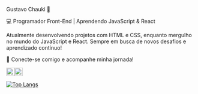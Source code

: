 
Gustavo Chauki 🚀

💻 Programador Front-End | Aprendendo JavaScript & React

Atualmente desenvolvendo projetos com HTML e CSS, enquanto mergulho no mundo do JavaScript e React. Sempre em busca de novos desafios e aprendizado contínuo!

🔗 Conecte-se comigo e acompanhe minha jornada!

 <img src="https://cdn.jsdelivr.net/gh/devicons/devicon/icons/html5/html5-original.svg" width="22px" height="22px"/><img src="https://cdn.jsdelivr.net/gh/devicons/devicon/icons/css3/css3-original.svg" width="22px" height="22px"/>
 
[![Top Langs](https://github-readme-stats.vercel.app/api/top-langs/?username=Guh7004&theme=dark)](https://github.com/anuraghazra/github-readme-stats)
<!--![Guh7004 GitHub stats](https://github-readme-stats.vercel.app/api?username=Guh7004_icons=true&theme=radical)--!>


